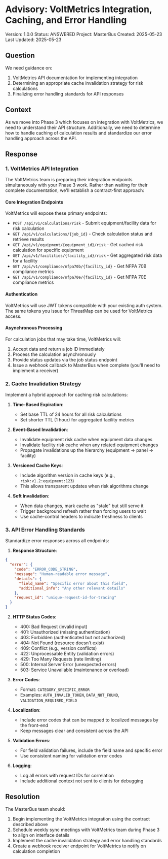 # Advisory: VoltMetrics Integration, Caching, and Error Handling

Version: 1.0.0
Status: ANSWERED
Project: MasterBus
Created: 2025-05-23
Last Updated: 2025-05-23

## Question

We need guidance on:
1. VoltMetrics API documentation for implementing integration
2. Determining an appropriate cache invalidation strategy for risk calculations
3. Finalizing error handling standards for API responses

## Context

As we move into Phase 3 which focuses on integration with VoltMetrics, we need to understand their API structure. Additionally, we need to determine how to handle caching of calculation results and standardize our error handling approach across the API.

## Response

### 1. VoltMetrics API Integration

The VoltMetrics team is preparing their integration endpoints simultaneously with your Phase 3 work. Rather than waiting for their complete documentation, we'll establish a contract-first approach:

#### Core Integration Endpoints

VoltMetrics will expose these primary endpoints:

- `POST /api/v1/calculations/risk` - Submit equipment/facility data for risk calculation
- `GET /api/v1/calculations/{job_id}` - Check calculation status and retrieve results
- `GET /api/v1/equipment/{equipment_id}/risk` - Get cached risk calculation for specific equipment
- `GET /api/v1/facilities/{facility_id}/risk` - Get aggregated risk data for a facility
- `GET /api/v1/compliance/nfpa70b/{facility_id}` - Get NFPA 70B compliance metrics
- `GET /api/v1/compliance/nfpa70e/{facility_id}` - Get NFPA 70E compliance metrics

#### Authentication

VoltMetrics will use JWT tokens compatible with your existing auth system. The same tokens you issue for ThreatMap can be used for VoltMetrics access.

#### Asynchronous Processing

For calculation jobs that may take time, VoltMetrics will:
1. Accept data and return a job ID immediately
2. Process the calculation asynchronously
3. Provide status updates via the job status endpoint
4. Issue a webhook callback to MasterBus when complete (you'll need to implement a receiver)

### 2. Cache Invalidation Strategy

Implement a hybrid approach for caching risk calculations:

1. **Time-Based Expiration**:
   - Set base TTL of 24 hours for all risk calculations
   - Set shorter TTL (1 hour) for aggregated facility metrics

2. **Event-Based Invalidation**:
   - Invalidate equipment risk cache when equipment data changes
   - Invalidate facility risk cache when any related equipment changes
   - Propagate invalidations up the hierarchy (equipment → panel → facility)

3. **Versioned Cache Keys**:
   - Include algorithm version in cache keys (e.g., `risk:v1.2:equipment:123`)
   - This allows transparent updates when risk algorithms change

4. **Soft Invalidation**:
   - When data changes, mark cache as "stale" but still serve it
   - Trigger background refresh rather than forcing users to wait
   - Use cache-control headers to indicate freshness to clients

### 3. API Error Handling Standards

Standardize error responses across all endpoints:

1. **Response Structure**:
```json
{
  "error": {
    "code": "ERROR_CODE_STRING",
    "message": "Human-readable error message",
    "details": {
      "field_name": "Specific error about this field",
      "additional_info": "Any other relevant details"
    },
    "request_id": "unique-request-id-for-tracing"
  }
}
```

2. **HTTP Status Codes**:
   - 400: Bad Request (invalid input)
   - 401: Unauthorized (missing authentication)
   - 403: Forbidden (authenticated but not authorized)
   - 404: Not Found (resource doesn't exist)
   - 409: Conflict (e.g., version conflicts)
   - 422: Unprocessable Entity (validation errors)
   - 429: Too Many Requests (rate limiting)
   - 500: Internal Server Error (unexpected errors)
   - 503: Service Unavailable (maintenance or overload)

3. **Error Codes**:
   - Format: `CATEGORY_SPECIFIC_ERROR`
   - Examples: `AUTH_INVALID_TOKEN`, `DATA_NOT_FOUND`, `VALIDATION_REQUIRED_FIELD`

4. **Localization**:
   - Include error codes that can be mapped to localized messages by the front-end
   - Keep messages clear and consistent across the API

5. **Validation Errors**:
   - For field validation failures, include the field name and specific error
   - Use consistent naming for validation error codes

6. **Logging**:
   - Log all errors with request IDs for correlation
   - Include additional context not sent to clients for debugging

## Resolution

The MasterBus team should:
1. Begin implementing the VoltMetrics integration using the contract described above
2. Schedule weekly sync meetings with VoltMetrics team during Phase 3 to align on interface details
3. Implement the cache invalidation strategy and error handling standards
4. Create a webhook receiver endpoint for VoltMetrics to notify on calculation completion 